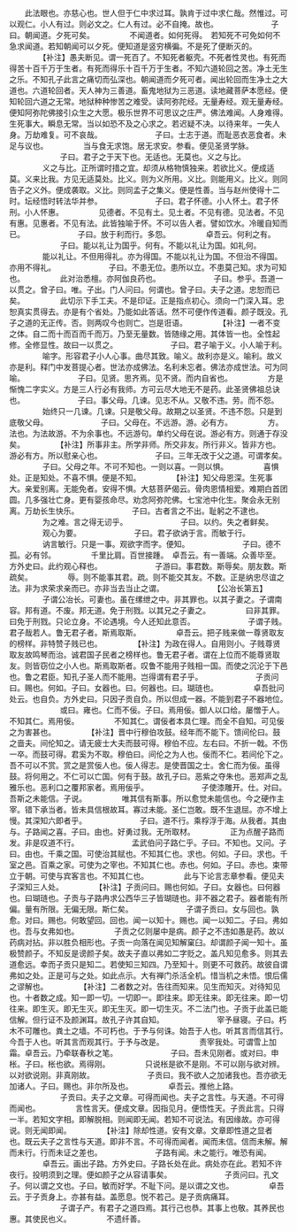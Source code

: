 <!-- { "loadSidebar": true } -->
　　此法眼也。亦慈心也。世人但于仁中求过耳。孰肯于过中求仁哉。然惟过。可以观仁。小人有过。则必文之。仁人有过。必不自掩。故也。
　　
　　
　　子曰。朝闻道。夕死可矣。
　　
　　不闻道者。如何死得。　若知死不可免如何不急求闻道。若知朝闻可以夕死。便知道是竖穷横徧。不是死了便断灭的。
　　
　　【补注】愚夫断见。谓一死百了。不知死者躯壳。不死者性灵也。有死而得苦十百千万于生者。有死而得乐十百千万于生者。不知六道轮回之苦。净土无生之乐。不知孔子此言之痛切而弘深也。朝闻道而夕死可者。闻出轮回而生净土之大道也。六道轮回者。天人神为三善道。畜鬼地狱为三恶道。读地藏菩萨本愿经。便知轮回六道之无常。地狱种种惨苦之难受。读阿弥陀经。无量寿经。观无量寿经。便知阿弥陀佛接引众生之大愿。极乐世界不可思议之庄严。佛法难闻。人身难得。生死事大。瞬息无常。当以如恐不及之心求之。若迟疑不决。以待来年。一失人身。万劫难复。可不哀哉。
　　
　　
　　子曰。士志于道。而耻恶衣恶食者。未足与议也。
　　
　　当与食无求饱。居无求安。参看。便见圣贤学脉。
　　
　　
　　子曰。君子之于天下也。无适也。无莫也。义之与比。
　　
　　义之与比。正所谓时措之宜。却须从格物慎独来。若欲比义。便成适莫。义来比我。方见无适莫处。比义。则为义所用。义比。则能用义。比义。则同告子之义外。便成袭取。义比。则同孟子之集义。便是性善。当与赵州使得十二时。坛经悟时转法华并参。
　　
　　
　　子曰。君子怀德。小人怀土。君子怀刑。小人怀惠。
　　
　　见德者。不见有土。见土者。不见有德。见法者。不见有惠。见惠者。不见有法。此皆独喻于怀。不可以告人者。譬如饮水。冷暖自知而已。
　　
　　
　　子曰。放于利而行。多怨。
　　
　　卓吾云。何利之有。
　　
　　
　　子曰。能以礼让为国乎。何有。不能以礼让为国。如礼何。
　　
　　能以礼让。不但用得礼。亦为得国。不能以礼让为国。不但治不得国。亦用不得礼。
　　
　　
　　子曰。不患无位。患所以立。不患莫己知。求为可知也。
　　
　　此对治悉檀。亦阿伽良药也。
　　
　　
　　子曰。参乎。吾道一以贯之。曾子曰。唯。子出。门人问曰。何谓也。曾子曰。夫子之道。忠恕而已矣。
　　
　　此切示下手工夫。不是印证。正是指点初心。须向一门深入耳。忠恕真实贯得去。亦是有个省处。乃能如此答话。然不可便作传道看。颜子既没。孔子之道的无正传。否。则两叹今也则亡。岂是诳语。
　　
　　【补注】一者不变之体。自二而十而百而千而万。乃至无量数。皆随缘之用。其体皆一也。全性起修。全修显性。故曰一以贯之。
　　
　　
　　子曰。君子喻于义。小人喻于利。
　　
　　喻字。形容君子小人心事。曲尽其致。喻义。故利亦是义。喻利。故义亦是利。释门中发菩提心者。世法亦成佛法。名利未忘者。佛法亦成世法。可为同喻。
　　
　　
　　子曰。见贤。思齐焉。见不贤。而内自省也。
　　
　　方是惭愧二字实义。方是三人行必有我师。方可云尽大地无不是药。此圣贤佛祖总诀也。
　　
　　
　　子曰。事父母。几谏。见志不从。又敬不违。劳。而不怨。
　　
　　始终只一几谏。几谏。只是敬父母。故期之以圣贤。不违不怨。只是到底敬父母。
　　
　　
　　子曰。父母在。不远游。游。必有方。
　　
　　方。法也。为法故游。不为余事也。不远游句。单约父母在说。游必有方。则通于存没矣。
　　
　　【补注】所事非主。所学非师。所交非友。所行非义。皆非方也。游必有方。所以慰亲心也。
　　
　　
　　子曰。三年无改于父之道。可谓孝矣。
　　
　　子曰。父母之年。不可不知也。一则以喜。一则以惧。
　　
　　喜惧处。正是知处。不喜不惧。便是不知。
　　
　　【补注】知父母恩深。生死事大。亲爱别离。无能免者。安得不惧。大慈菩萨偈云。骨肉恩情相爱。难期白首团圆。几多强壮亡身。更有婴孩命尽。劝念阿弥陀佛。七宝池中化生。聚会永无别离。万劫长生快乐。
　　
　　
　　子曰。古者言之不出。耻躬之不逮也。
　　
　　为之难。言之得无讱乎。
　　
　　
　　子曰。以约。失之者鲜矣。
　　
　　观心为要。
　　
　　
　　子曰。君子欲讷于言。而敏于行。
　　
　　讷言敏行。只是一事。观欲字而字。便知。
　　
　　
　　子曰。德不孤。必有邻。
　　
　　千里比肩。百世接踵。　卓吾云。有一善端。众善毕至。方外史曰。此约观心释也。
　　
　　
　　子游曰。事君数。斯辱矣。朋友数。斯疏矣。
　　
　　辱。则不能事其君。疏。则不能交其友。不数。正是纳忠尽谊之法。非为求荣求亲而已。亦非当去当止之谓。
　　
　　
　　【公冶长第五】
　　
　　子谓公冶长。可妻也。虽在缧绁之中。非其罪也。以其子妻之。子谓南容。邦有道。不废。邦无道。免于刑戮。以其兄之子妻之。
　　
　　曰非其罪。曰免于刑戮。只论立身。不论遇境。今人还知此意否。
　　
　　
　　子谓子贱。君子哉若人。鲁无君子者。斯焉取斯。
　　
　　卓吾云。把子贱来做一尊贤取友的榜样。非特赞子贱已也。
　　
　　【补注】为政在得人。自用则小。子贱尊贤取友故鸣琴而治。诚君国子民者之榜样也。鲁无君子者。谓在上位而不能尊贤取友。则皆窃位之小人也。斯焉取斯者。叹鲁不能用子贱相一国。而使之沉沦于下邑也。鲁之君臣。知孔子圣人而不能用。岂得谓有君子乎。
　　
　　
　　子贡问曰。赐也。何如。子曰。女器也。曰。何器也。曰。瑚琏也。
　　
　　卓吾批问处云。也自负。方外史曰。只因子贡自负。所以但成一器。不能到君子不器地位。
　　
　　
　　或曰。雍也。仁而不佞。子曰。焉用佞。御人以口给。屡憎于人。不知其仁。焉用佞。
　　
　　不知其仁。谓佞者本具仁理。而全不自知。可见佞之为害甚也。
　　
　　【补注】晋中行穆伯攻鼓。经年而不能下。馈间伦曰。鼓之啬夫。间伦知之。请无疲士大夫而鼓可得。穆伯不应。左右曰。不折一戟。不伤一卒。而鼓可得。君奚为不取。穆伯曰。间伦之为人也。佞而不仁。若间伦下之。吾不可以不赏。赏之是赏佞人也。佞人得志。是使晋国之士。舍仁而为佞。虽得鼓。将何用之。不仁可以亡国。何有于鼓。故孔子曰。恶紫之夺朱也。恶郑声之乱雅乐也。恶利口之覆邦家者。焉用佞乎。
　　
　　
　　子使漆雕开。仕。对曰。吾斯之未能信。子说。
　　
　　唯其信有斯事。所以愈觉未能信也。今之硬作主宰。错下承当者。皆未具信根故耳。寡过未能。圣仁岂敢。既不生退屈。亦不增上慢。其深知六即者乎。
　　
　　
　　子曰。道不行。乘桴浮于海。从我者。其由与。子路闻之喜。子曰。由也。好勇过我。无所取材。
　　
　　正为点醒子路而发。非是叹道不行。
　　
　　
　　孟武伯问子路仁乎。子曰。不知也。又问。子曰。由也。千乘之国。可使治其赋也。不知其仁也。求也。何如。子曰。求也。千室之邑。百乘之家。可使为之宰也。不知其仁也。赤也。何如。子曰。赤也。束带立于朝。可使与宾客言也。不知其仁也。
　　
　　此与下论言志章参看。便见夫子深知三人处。
　　
　　【补注】子贡问曰。赐也何如。子曰。女器也。曰何器也。曰瑚琏也。子贡与子路冉求公西华三子皆瑚琏也。非不器之君子。器者能有所偏。量有所限。无偏无限。斯仁矣。
　　
　　
　　子谓子贡曰。女与回也。孰愈。对曰。赐也。何敢望回。回也。闻一以知十。赐也。闻一以知二。子曰。弗如也。吾与女弗如也。
　　
　　子贡之亿则屡中是病。颜子之不违如愚是药。故以药病对拈。非以胜负相形也。子贡一向落在闻见知解窠臼。却谓颜子闻一知十。虽极赞颜子。不知反是谤颜子矣。故夫子直以弗如二字贬之。盖凡知见愈多。则其去道愈远。幸而子贡只是知二。若使知三知四。乃至知十。则更不可救药。故彼自谓弗如之处。正是可与之处。如此点示。大有禅门杀活全机。惜当机之未悟。恨后儒之谬解也。
　　
　　【补注】二者数之对。告往而知来。见生而知灭。对待知见也。十者数之成。知一即一切。一切即一。即往来。即无往来。即无往来。即一切往来。即生灭。即无生灭。即无生灭。即一切生灭。不二法门也。子贡于此盖已能信解。但行证不及颜渊耳。故孔子许其自知。
　　
　　
　　宰予昼寝。子曰。朽木不可雕也。粪土之墙。不可朽也。于予与何诛。始吾于人也。听其言而信其行。今吾于人也。听其言而观其行。于予与改是。
　　
　　责宰我处。可谓雪上加霜。卓吾云。乃牵联春秋之笔。
　　
　　
　　子曰。吾未见刚者。或对曰。申枨。子曰。枨也欲。焉得刚。
　　
　　只说枨是欲不是刚。不可以刚与欲对辨。以对欲说刚。非真刚故。
　　
　　
　　子贡曰。我不欲人之加诸我也。吾亦欲无加诸人。子曰。赐也。非尔所及也。
　　
　　卓吾云。推他上路。
　　
　　
　　子贡曰。夫子之文章。可得而闻也。夫子之言性。与天道。不可得而闻也。
　　
　　言性言天。便成文章。因指见月。便悟性天。子贡此言。只得一半。若知文字相。即解脱相。则闻即无闻。若知不可说法。有因缘故。亦可得说。则无闻即闻。
　　
　　【补注】除却性道。安有文章。文章即性道之显者也。既云夫子之言性与天道。即非不言。不可得而闻者。闻而未信。信而未解。解而未行。行而未证之差也。
　　
　　
　　子路有闻。未之能行。唯恐有闻。
　　
　　卓吾云。画出子路。方外史曰。子路长处在此。病处亦在此。若知不许夜行。投明须到之理。便如颜子之从容请事矣。
　　
　　
　　子贡问曰。孔文子。何以谓之文也。子曰。敏而好学。不耻下问。是以谓之文也。
　　
　　卓吾云。于子贡身上。亦甚有益。盖愿息。悦不若己。是子贡病痛耳。
　　
　　
　　子谓子产。有君子之道四焉。其行己也恭。其事上也敬。其养民也惠。其使民也义。
　　
　　不遗纤善。
　　
　　
